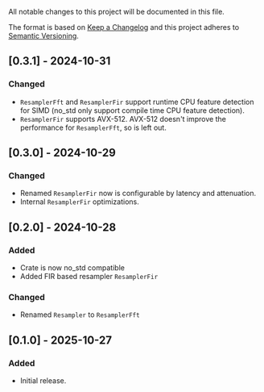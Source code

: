 

All notable changes to this project will be documented in this file.

The format is based on [Keep a Changelog](http://keepachangelog.com/en/1.0.0/)
and this project adheres to [Semantic Versioning](https://semver.org/spec/v2.0.0.html).

## [0.3.1] - 2024-10-31

### Changed

- `ResamplerFft` and `ResamplerFir` support runtime CPU feature detection for SIMD (no_std only support compile time
   CPU feature detection).
- `ResamplerFir` supports AVX-512. AVX-512 doesn't improve the performance for `ResamplerFft`, so is left out. 

## [0.3.0] - 2024-10-29

### Changed

- Renamed `ResamplerFir` now is configurable by latency and attenuation.
- Internal `ResamplerFir` optimizations.

## [0.2.0] - 2024-10-28

### Added

- Crate is now no_std compatible
- Added FIR based resampler `ResamplerFir`

### Changed

- Renamed `Resampler` to `ResamplerFft`

## [0.1.0] - 2025-10-27

### Added

- Initial release.
